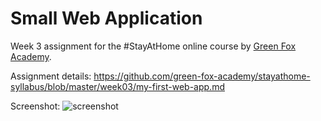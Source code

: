 # Small Web Application

Week 3 assignment for the #StayAtHome online course by [Green Fox Academy](https://www.greenfoxacademy.com).

Assignment details: https://github.com/green-fox-academy/stayathome-syllabus/blob/master/week03/my-first-web-app.md

Screenshot:
![screenshot](./assets/screenshot.png)
